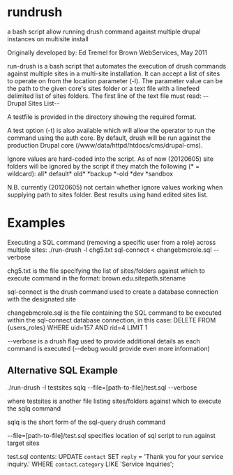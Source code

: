rundrush
========

a bash script allow running drush command against multiple drupal instances on multisite install

Originally developed by: Ed Tremel for Brown WebServices, May 2011

run-drush is a bash script that automates the execution of drush commands against
multiple sites in a multi-site installation.  It can accept a list of sites to
operate on from the location parameter (-l).  The parameter value can be the path
to the given core's sites folder or a text file with a linefeed delimited list of
sites folders.  The first line of the text file must read:
--Drupal Sites List--

A testfile is provided in the directory showing the required format.

A test option (-t) is also available which will allow the operator to run the
command using the auth core.  By default, drush will be run against the production
Drupal core (/www/data/httpd/htdocs/cms/drupal-cms).

Ignore values are hard-coded into the script.  As of now (20120605) site folders will
be ignored by the script if they match the following (* = wildcard):
all*
default*
old*
*backup
*-old
*dev
*sandbox

N.B. currently (20120605) not certain whether ignore values working when supplying path
to sites folder.  Best results using hand edited sites list.


Examples
=========
Executing a SQL command (removing a specific user from a role) across multiple sites:
./run-drush -l chg5.txt sql-connect < changebmcrole.sql --verbose

chg5.txt is the file specifying the list of sites/folders against which to execute command in the format:
brown.edu.sitepath.sitename

sql-connect is the drush command used to create a database connection with the designated site

changebmcrole.sql is the file containing the SQL command to be executed within the sql-connect database connection, in this case:
DELETE FROM {users_roles} WHERE uid=157 AND rid=4 LIMIT 1

--verbose is a drush flag used to provide additional details as each command is executed (--debug would provide even more information)

Alternative SQL Example
-----------------------
./run-drush -l testsites sqlq --file=[path-to-file]/test.sql --verbose

where testsites is another file listing sites/folders against which to execute the sqlq command

sqlq is the short form of the sql-query drush command

--file=[path-to-file]/test.sql specifies location of sql script to run against target sites

test.sql contents:
UPDATE `contact` SET `reply` = 'Thank you for your service inquiry.' WHERE `contact`.`category` LIKE 'Service Inquiries';
